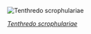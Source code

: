 
![Tenthredo scrophulariae](https://upload.wikimedia.org/wikipedia/commons/thumb/5/5e/Tenthredo_scrophulariae_larva_-_Keila.jpg/600px-Tenthredo_scrophulariae_larva_-_Keila.jpg)

*[Tenthredo scrophulariae](https://wikipedia.org/wiki/File:Tenthredo_scrophulariae_larva_-_Keila.jpg)*
